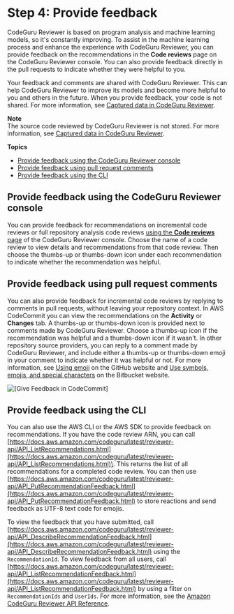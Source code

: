 # Step 4: Provide feedback<a name="provide-feedback"></a>

CodeGuru Reviewer is based on program analysis and machine learning models, so it's constantly improving\. To assist in the machine learning process and enhance the experience with CodeGuru Reviewer, you can provide feedback on the recommendations in the **Code reviews** page on the CodeGuru Reviewer console\. You can also provide feedback directly in the pull requests to indicate whether they were helpful to you\. 

Your feedback and comments are shared with CodeGuru Reviewer\. This can help CodeGuru Reviewer to improve its models and become more helpful to you and others in the future\. When you provide feedback, your code is not shared\. For more information, see [Captured data in CodeGuru Reviewer](data-protection.md#data-captured)\.

**Note**  
The source code reviewed by CodeGuru Reviewer is not stored\. For more information, see [Captured data in CodeGuru Reviewer](data-protection.md#data-captured)\.

**Topics**
+ [Provide feedback using the CodeGuru Reviewer console](#provide-feedback-in-console)
+ [Provide feedback using pull request comments](#provide-feedback-in-pull-requests)
+ [Provide feedback using the CLI](#provide-feedback-cli)

## Provide feedback using the CodeGuru Reviewer console<a name="provide-feedback-in-console"></a>

You can provide feedback for recommendations on incremental code reviews or full repository analysis code reviews [using the **Code reviews** page](https://docs.aws.amazon.com/codeguru/latest/reviewer-ug/give-feedback-from-code-review-details.html) of the CodeGuru Reviewer console\. Choose the name of a code review to view details and recommendations from that code review\. Then choose the thumbs\-up or thumbs\-down icon under each recommendation to indicate whether the recommendation was helpful\.

## Provide feedback using pull request comments<a name="provide-feedback-in-pull-requests"></a>

You can also provide feedback for incremental code reviews by replying to comments in pull requests, without leaving your repository context\. In AWS CodeCommit you can view the recommendations on the **Activity** or **Changes** tab\. A thumbs\-up or thumbs\-down icon is provided next to comments made by CodeGuru Reviewer\. Choose a thumbs\-up icon if the recommendation was helpful and a thumbs\-down icon if it wasn't\. In other repository source providers, you can reply to a comment made by CodeGuru Reviewer, and include either a thumbs\-up or thumbs\-down emoji in your comment to indicate whether it was helpful or not\. For more information, see [Using emoji](https://docs.github.com/en/github/writing-on-github/basic-writing-and-formatting-syntax#using-emoji) on the GitHub website and [Use symbols, emojis, and special characters](https://support.atlassian.com/confluence-cloud/docs/use-symbols-emojis-and-special-characters/) on the Bitbucket website\.

![\[Give Feedback in CodeCommit\]](http://docs.aws.amazon.com/codeguru/latest/reviewer-ug/images/guru-feedback-codecommit.png)

## Provide feedback using the CLI<a name="provide-feedback-cli"></a>

You can also use the AWS CLI or the AWS SDK to provide feedback on recommendations\. If you have the code review ARN, you can call [https://docs.aws.amazon.com/codeguru/latest/reviewer-api/API_ListRecommendations.html](https://docs.aws.amazon.com/codeguru/latest/reviewer-api/API_ListRecommendations.html)\. This returns the list of all recommendations for a completed code review\. You can then use [https://docs.aws.amazon.com/codeguru/latest/reviewer-api/API_PutRecommendationFeedback.html](https://docs.aws.amazon.com/codeguru/latest/reviewer-api/API_PutRecommendationFeedback.html) to store reactions and send feedback as UTF\-8 text code for emojis\. 

To view the feedback that you have submitted, call [https://docs.aws.amazon.com/codeguru/latest/reviewer-api/API_DescribeRecommendationFeedback.html](https://docs.aws.amazon.com/codeguru/latest/reviewer-api/API_DescribeRecommendationFeedback.html) using the `RecommendationId`\. To view feedback from all users, call [https://docs.aws.amazon.com/codeguru/latest/reviewer-api/API_ListRecommendationFeedback.html](https://docs.aws.amazon.com/codeguru/latest/reviewer-api/API_ListRecommendationFeedback.html) by using a filter on `RecommendationIds` and `UserIds`\. For more information, see the [Amazon CodeGuru Reviewer API Reference](https://docs.aws.amazon.com/codeguru/latest/reviewer-api/Welcome.html)\.